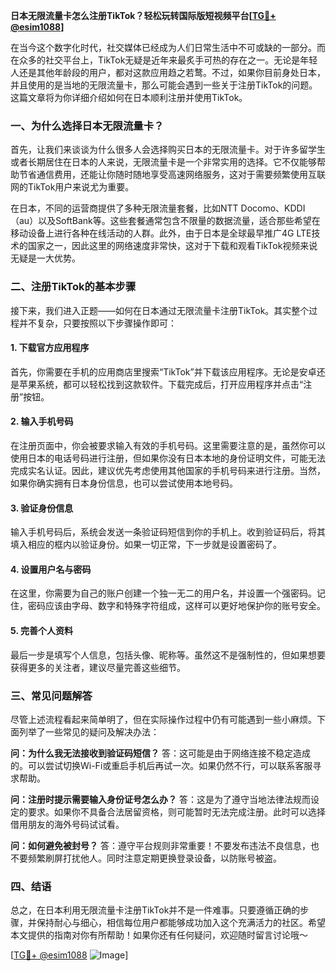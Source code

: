 **日本无限流量卡怎么注册TikTok？轻松玩转国际版短视频平台[[TG💪+ @esim1088](https://t.me/s/esim1088)]**

在当今这个数字化时代，社交媒体已经成为人们日常生活中不可或缺的一部分。而在众多的社交平台上，TikTok无疑是近年来最炙手可热的存在之一。无论是年轻人还是其他年龄段的用户，都对这款应用趋之若鹜。不过，如果你目前身处日本，并且使用的是当地的无限流量卡，那么可能会遇到一些关于注册TikTok的问题。这篇文章将为你详细介绍如何在日本顺利注册并使用TikTok。

### 一、为什么选择日本无限流量卡？

首先，让我们来谈谈为什么很多人会选择购买日本的无限流量卡。对于许多留学生或者长期居住在日本的人来说，无限流量卡是一个非常实用的选择。它不仅能够帮助节省通信费用，还能让你随时随地享受高速网络服务，这对于需要频繁使用互联网的TikTok用户来说尤为重要。

在日本，不同的运营商提供了多种无限流量套餐，比如NTT Docomo、KDDI（au）以及SoftBank等。这些套餐通常包含不限量的数据流量，适合那些希望在移动设备上进行各种在线活动的人群。此外，由于日本是全球最早推广4G LTE技术的国家之一，因此这里的网络速度非常快，这对于下载和观看TikTok视频来说无疑是一大优势。

### 二、注册TikTok的基本步骤

接下来，我们进入正题——如何在日本通过无限流量卡注册TikTok。其实整个过程并不复杂，只要按照以下步骤操作即可：

#### 1. 下载官方应用程序

首先，你需要在手机的应用商店里搜索“TikTok”并下载该应用程序。无论是安卓还是苹果系统，都可以轻松找到这款软件。下载完成后，打开应用程序并点击“注册”按钮。

#### 2. 输入手机号码

在注册页面中，你会被要求输入有效的手机号码。这里需要注意的是，虽然你可以使用日本的电话号码进行注册，但如果你没有日本本地的身份证明文件，可能无法完成实名认证。因此，建议优先考虑使用其他国家的手机号码来进行注册。当然，如果你确实拥有日本身份信息，也可以尝试使用本地号码。

#### 3. 验证身份信息

输入手机号码后，系统会发送一条验证码短信到你的手机上。收到验证码后，将其填入相应的框内以验证身份。如果一切正常，下一步就是设置密码了。

#### 4. 设置用户名与密码

在这里，你需要为自己的账户创建一个独一无二的用户名，并设置一个强密码。记住，密码应该由字母、数字和特殊字符组成，这样可以更好地保护你的账号安全。

#### 5. 完善个人资料

最后一步是填写个人信息，包括头像、昵称等。虽然这不是强制性的，但如果想要获得更多的关注者，建议尽量完善这些细节。

### 三、常见问题解答

尽管上述流程看起来简单明了，但在实际操作过程中仍有可能遇到一些小麻烦。下面列举了一些常见的疑问及解决办法：

**问：为什么我无法接收到验证码短信？**
答：这可能是由于网络连接不稳定造成的。可以尝试切换Wi-Fi或重启手机后再试一次。如果仍然不行，可以联系客服寻求帮助。

**问：注册时提示需要输入身份证号怎么办？**
答：这是为了遵守当地法律法规而设定的要求。如果你不具备合法居留资格，则可能暂时无法完成注册。此时可以选择借用朋友的海外号码试试看。

**问：如何避免被封号？**
答：遵守平台规则非常重要！不要发布违法不良信息，也不要频繁刷屏打扰他人。同时注意定期更换登录设备，以防账号被盗。

### 四、结语

总之，在日本利用无限流量卡注册TikTok并不是一件难事。只要遵循正确的步骤，并保持耐心与细心，相信每位用户都能够成功加入这个充满活力的社区。希望本文提供的指南对你有所帮助！如果你还有任何疑问，欢迎随时留言讨论哦～

[[TG💪+ @esim1088](https://t.me/s/esim1088) ![Image](https://i.postimg.cc/4NQfJmqS/Snipaste-2025-05-13-00-14-12.png)]